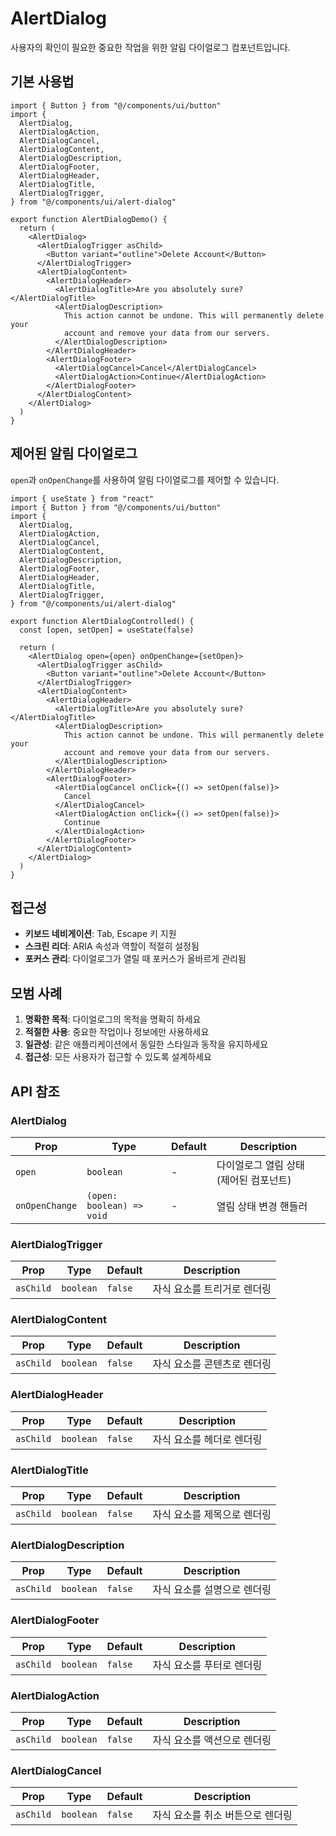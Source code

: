 # AlertDialog

사용자의 확인이 필요한 중요한 작업을 위한 알림 다이얼로그 컴포넌트입니다.

## 기본 사용법

```tsx
import { Button } from "@/components/ui/button"
import {
  AlertDialog,
  AlertDialogAction,
  AlertDialogCancel,
  AlertDialogContent,
  AlertDialogDescription,
  AlertDialogFooter,
  AlertDialogHeader,
  AlertDialogTitle,
  AlertDialogTrigger,
} from "@/components/ui/alert-dialog"

export function AlertDialogDemo() {
  return (
    <AlertDialog>
      <AlertDialogTrigger asChild>
        <Button variant="outline">Delete Account</Button>
      </AlertDialogTrigger>
      <AlertDialogContent>
        <AlertDialogHeader>
          <AlertDialogTitle>Are you absolutely sure?</AlertDialogTitle>
          <AlertDialogDescription>
            This action cannot be undone. This will permanently delete your
            account and remove your data from our servers.
          </AlertDialogDescription>
        </AlertDialogHeader>
        <AlertDialogFooter>
          <AlertDialogCancel>Cancel</AlertDialogCancel>
          <AlertDialogAction>Continue</AlertDialogAction>
        </AlertDialogFooter>
      </AlertDialogContent>
    </AlertDialog>
  )
}
```

## 제어된 알림 다이얼로그

`open`과 `onOpenChange`를 사용하여 알림 다이얼로그를 제어할 수 있습니다.

```tsx
import { useState } from "react"
import { Button } from "@/components/ui/button"
import {
  AlertDialog,
  AlertDialogAction,
  AlertDialogCancel,
  AlertDialogContent,
  AlertDialogDescription,
  AlertDialogFooter,
  AlertDialogHeader,
  AlertDialogTitle,
  AlertDialogTrigger,
} from "@/components/ui/alert-dialog"

export function AlertDialogControlled() {
  const [open, setOpen] = useState(false)

  return (
    <AlertDialog open={open} onOpenChange={setOpen}>
      <AlertDialogTrigger asChild>
        <Button variant="outline">Delete Account</Button>
      </AlertDialogTrigger>
      <AlertDialogContent>
        <AlertDialogHeader>
          <AlertDialogTitle>Are you absolutely sure?</AlertDialogTitle>
          <AlertDialogDescription>
            This action cannot be undone. This will permanently delete your
            account and remove your data from our servers.
          </AlertDialogDescription>
        </AlertDialogHeader>
        <AlertDialogFooter>
          <AlertDialogCancel onClick={() => setOpen(false)}>
            Cancel
          </AlertDialogCancel>
          <AlertDialogAction onClick={() => setOpen(false)}>
            Continue
          </AlertDialogAction>
        </AlertDialogFooter>
      </AlertDialogContent>
    </AlertDialog>
  )
}
```

## 접근성

- **키보드 네비게이션**: Tab, Escape 키 지원
- **스크린 리더**: ARIA 속성과 역할이 적절히 설정됨
- **포커스 관리**: 다이얼로그가 열릴 때 포커스가 올바르게 관리됨

## 모범 사례

1. **명확한 목적**: 다이얼로그의 목적을 명확히 하세요
2. **적절한 사용**: 중요한 작업이나 정보에만 사용하세요
3. **일관성**: 같은 애플리케이션에서 동일한 스타일과 동작을 유지하세요
4. **접근성**: 모든 사용자가 접근할 수 있도록 설계하세요

## API 참조

### AlertDialog

| Prop | Type | Default | Description |
|------|------|---------|-------------|
| `open` | `boolean` | - | 다이얼로그 열림 상태 (제어된 컴포넌트) |
| `onOpenChange` | `(open: boolean) => void` | - | 열림 상태 변경 핸들러 |

### AlertDialogTrigger

| Prop | Type | Default | Description |
|------|------|---------|-------------|
| `asChild` | `boolean` | `false` | 자식 요소를 트리거로 렌더링 |

### AlertDialogContent

| Prop | Type | Default | Description |
|------|------|---------|-------------|
| `asChild` | `boolean` | `false` | 자식 요소를 콘텐츠로 렌더링 |

### AlertDialogHeader

| Prop | Type | Default | Description |
|------|------|---------|-------------|
| `asChild` | `boolean` | `false` | 자식 요소를 헤더로 렌더링 |

### AlertDialogTitle

| Prop | Type | Default | Description |
|------|------|---------|-------------|
| `asChild` | `boolean` | `false` | 자식 요소를 제목으로 렌더링 |

### AlertDialogDescription

| Prop | Type | Default | Description |
|------|------|---------|-------------|
| `asChild` | `boolean` | `false` | 자식 요소를 설명으로 렌더링 |

### AlertDialogFooter

| Prop | Type | Default | Description |
|------|------|---------|-------------|
| `asChild` | `boolean` | `false` | 자식 요소를 푸터로 렌더링 |

### AlertDialogAction

| Prop | Type | Default | Description |
|------|------|---------|-------------|
| `asChild` | `boolean` | `false` | 자식 요소를 액션으로 렌더링 |

### AlertDialogCancel

| Prop | Type | Default | Description |
|------|------|---------|-------------|
| `asChild` | `boolean` | `false` | 자식 요소를 취소 버튼으로 렌더링 |
